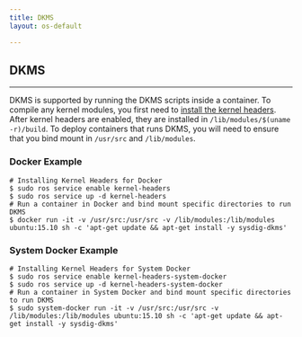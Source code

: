 ```yaml
---
title: DKMS
layout: os-default

---
```


## DKMS
---

DKMS is supported by running the DKMS scripts inside a container. To compile any kernel modules, you first need to [install the kernel headers]({{site.baseurl}}/os/configuration/kernel-modules-kernel-headers/). After kernel headers are enabled, they are installed in `/lib/modules/$(uname -r)/build`. To deploy containers that runs DKMS, you will need to ensure that you bind mount in `/usr/src` and `/lib/modules`.  

### Docker Example

```
# Installing Kernel Headers for Docker
$ sudo ros service enable kernel-headers
$ sudo ros service up -d kernel-headers
# Run a container in Docker and bind mount specific directories to run DKMS
$ docker run -it -v /usr/src:/usr/src -v /lib/modules:/lib/modules ubuntu:15.10 sh -c 'apt-get update && apt-get install -y sysdig-dkms'
```

### System Docker Example

```
# Installing Kernel Headers for System Docker
$ sudo ros service enable kernel-headers-system-docker
$ sudo ros service up -d kernel-headers-system-docker
# Run a container in System Docker and bind mount specific directories to run DKMS
$ sudo system-docker run -it -v /usr/src:/usr/src -v /lib/modules:/lib/modules ubuntu:15.10 sh -c 'apt-get update && apt-get install -y sysdig-dkms'
```
